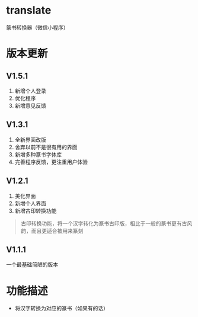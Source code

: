 # translate
篆书转换器（微信小程序）
# 版本更新
## V1.5.1 
1. 新增个人登录
2. 优化程序
3. 新增意见反馈
## V1.3.1 ##
1. 全新界面改版
2. 舍弃以前不是很有用的界面
3. 新增多种篆书字体库
4. 完善程序反馈，更注重用户体验
## V1.2.1 ##
1. 美化界面
2. 新增个人界面
3. 新增古印转换功能
> 古印转换功能，将一个汉字转化为篆书古印版，相比于一般的篆书更有古风韵，而且更适合被用来篆刻
## V1.1.1
一个最基础简陋的版本

# 功能描述
- 将汉字转换为对应的篆书（如果有的话）
